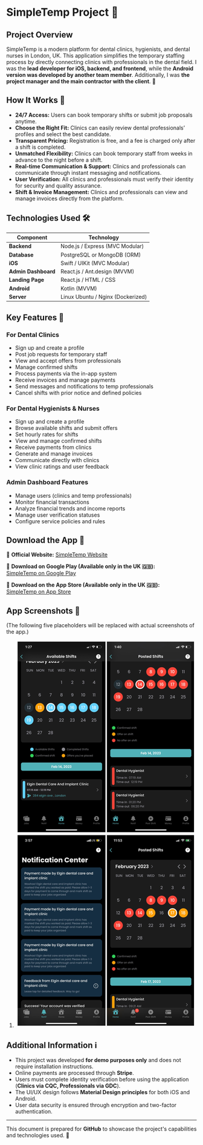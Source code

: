 # SimpleTemp Project 🚀

## Project Overview
SimpleTemp is a modern platform for dental clinics, hygienists, and dental nurses in London, UK. This application simplifies the temporary staffing process by directly connecting clinics with professionals in the dental field. I was the **lead developer for iOS, backend, and frontend**, while the **Android version was developed by another team member**. Additionally, I was **the project manager and the main contractor with the client**. 💼

## How It Works 🔄
- **24/7 Access:** Users can book temporary shifts or submit job proposals anytime.
- **Choose the Right Fit:** Clinics can easily review dental professionals’ profiles and select the best candidate.
- **Transparent Pricing:** Registration is free, and a fee is charged only after a shift is completed.
- **Unmatched Flexibility:** Clinics can book temporary staff from weeks in advance to the night before a shift.
- **Real-time Communication & Support:** Clinics and professionals can communicate through instant messaging and notifications.
- **User Verification:** All clinics and professionals must verify their identity for security and quality assurance.
- **Shift & Invoice Management:** Clinics and professionals can view and manage invoices directly from the platform.

## Technologies Used 🛠
| Component | Technology |
|-----------|------------|
| **Backend** | Node.js / Express (MVC Modular) |
| **Database** | PostgreSQL or MongoDB (ORM) |
| **iOS** | Swift / UIKit (MVC Modular) |
| **Admin Dashboard** | React.js / Ant.design (MVVM) |
| **Landing Page** | React.js / HTML / CSS |
| **Android** | Kotlin (MVVM) |
| **Server** | Linux Ubuntu / Nginx (Dockerized) |

## Key Features 🎯
### **For Dental Clinics**
- Sign up and create a profile
- Post job requests for temporary staff
- View and accept offers from professionals
- Manage confirmed shifts
- Process payments via the in-app system
- Receive invoices and manage payments
- Send messages and notifications to temp professionals
- Cancel shifts with prior notice and defined policies

### **For Dental Hygienists & Nurses**
- Sign up and create a profile
- Browse available shifts and submit offers
- Set hourly rates for shifts
- View and manage confirmed shifts
- Receive payments from clinics
- Generate and manage invoices
- Communicate directly with clinics
- View clinic ratings and user feedback

### **Admin Dashboard Features**
- Manage users (clinics and temp professionals)
- Monitor financial transactions
- Analyze financial trends and income reports
- Manage user verification statuses
- Configure service policies and rules

## Download the App 📲
🔹 **Official Website:** [SimpleTemp Website](http://simpletemp.co.uk)

🔹 **Download on Google Play (Available only in the UK 🇬🇧):**  
[SimpleTemp on Google Play](https://play.google.com/store/apps/details?id=com.simpletempco.simpletemp&gl=UK)

🔹 **Download on the App Store (Available only in the UK 🇬🇧):**  
[SimpleTemp on App Store](https://apps.apple.com/gb/app/simpletemp/id1631831946)

## App Screenshots 📸
(The following five placeholders will be replaced with actual screenshots of the app.)

1. ![Screenshots](./mnt/sc.png)

## Additional Information ℹ️
- This project was developed **for demo purposes only** and does not require installation instructions.
- Online payments are processed through **Stripe**.
- Users must complete identity verification before using the application (**Clinics via CQC, Professionals via GDC**).
- The UI/UX design follows **Material Design principles** for both iOS and Android.
- User data security is ensured through encryption and two-factor authentication.

---
This document is prepared for **GitHub** to showcase the project's capabilities and technologies used. 🚀


